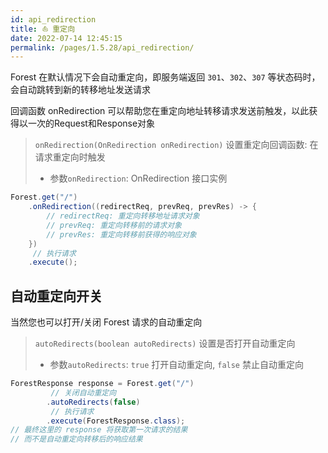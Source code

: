 ```yaml
---
id: api_redirection
title: ⛵ 重定向
date: 2022-07-14 12:45:15
permalink: /pages/1.5.28/api_redirection/
---
```


Forest 在默认情况下会自动重定向，即服务端返回 `301`、`302`、`307` 等状态码时，会自动跳转到新的转移地址发送请求

回调函数 onRedirection 可以帮助您在重定向地址转移请求发送前触发，以此获得以一次的Request和Response对象

> `onRedirection(OnRedirection onRedirection)` 设置重定向回调函数: 在请求重定向时触发
>- 参数`onRedirection`: OnRedirection 接口实例

```java
Forest.get("/")
    .onRedirection((redirectReq, prevReq, prevRes) -> {
        // redirectReq: 重定向转移地址请求对象
        // prevReq: 重定向转移前的请求对象
        // prevRes: 重定向转移前获得的响应对象
    })
     // 执行请求
    .execute();
```

## 自动重定向开关

当然您也可以打开/关闭 Forest 请求的自动重定向

> `autoRedirects(boolean autoRedirects)` 设置是否打开自动重定向
>- 参数`autoRedirects`: `true` 打开自动重定向, `false` 禁止自动重定向

```java
ForestResponse response = Forest.get("/")
         // 关闭自动重定向 
        .autoRedirects(false)
         // 执行请求   
        .execute(ForestResponse.class);
// 最终这里的 response 将获取第一次请求的结果
// 而不是自动重定向转移后的响应结果
```
